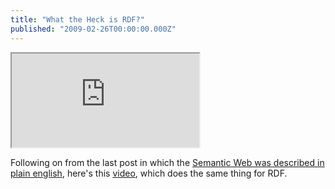 ```yaml
---
title: "What the Heck is RDF?"
published: "2009-02-26T00:00:00.000Z"
---
```


<div class="videowrapper">
  <iframe src="https://www.youtube.com/embed/ldl0m-5zLz4" allowfullscreen></iframe>
</div>


Following on from the last post in which the [Semantic Web was described in plain english](/articles/2009/02/25/what-the-heck-is-the-semantic-web), here's this [video](http://www.youtube.com/watch?v=ldl0m-5zLz4), which does the same thing for RDF.